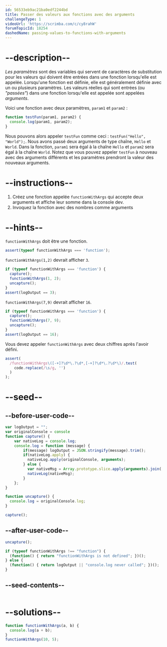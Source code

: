```yaml
---
id: 56533eb9ac21ba0edf2244bd
title: Passer des valeurs aux fonctions avec des arguments
challengeType: 1
videoUrl: 'https://scrimba.com/c/cy8rahW'
forumTopicId: 18254
dashedName: passing-values-to-functions-with-arguments
---
```


# --description--

<dfn>Les paramètres</dfn> sont des variables qui servent de caractères de substitution pour les valeurs qui doivent être entrées dans une fonction lorsqu'elle est appelée. Lorsqu'une fonction est définie, elle est généralement définie avec un ou plusieurs paramètres. Les valeurs réelles qui sont entrées (ou <dfn>"passées"</dfn>) dans une fonction lorsqu'elle est appelée sont appelées <dfn>arguments</dfn>.

Voici une fonction avec deux paramètres, `param1` et `param2` :

```js
function testFun(param1, param2) {
  console.log(param1, param2);
}
```

Nous pouvons alors appeler `testFun` comme ceci : `testFun("Hello", "World");`. Nous avons passé deux arguments de type chaîne, `Hello` et `World`. Dans la fonction, `param1` sera égal à la chaîne `Hello` et `param2` sera égal à la chaîne `World`. Notez que vous pouvez appeler `testFun` à nouveau avec des arguments différents et les paramètres prendront la valeur des nouveaux arguments.

# --instructions--

<ol><li>Créez une fonction appelée <code>functionWithArgs</code> qui accepte deux arguments et affiche leur somme dans la console dev.</li><li>Invoquez la fonction avec des nombres comme arguments</li></ol>

# --hints--

`functionWithArgs` doit être une fonction.

```js
assert(typeof functionWithArgs === 'function');
```

`functionWithArgs(1,2)` devrait afficher `3`.

```js
if (typeof functionWithArgs === 'function') {
  capture();
  functionWithArgs(1, 2);
  uncapture();
}
assert(logOutput == 3);
```

`functionWithArgs(7,9)` devrait afficher `16`.

```js
if (typeof functionWithArgs === 'function') {
  capture();
  functionWithArgs(7, 9);
  uncapture();
}
assert(logOutput == 16);
```

Vous devez appeler `functionWithArgs` avec deux chiffres après l'avoir défini.

```js
assert(
  /functionWithArgs\([-+]?\d*\.?\d*,[-+]?\d*\.?\d*\)/.test(
    code.replace(/\s/g, '')
  )
);
```

# --seed--

## --before-user-code--

```js
var logOutput = "";
var originalConsole = console
function capture() {
    var nativeLog = console.log;
    console.log = function (message) {
        if(message) logOutput = JSON.stringify(message).trim();
        if(nativeLog.apply) {
          nativeLog.apply(originalConsole, arguments);
        } else {
          var nativeMsg = Array.prototype.slice.apply(arguments).join(' ');
          nativeLog(nativeMsg);
        }
    };
}

function uncapture() {
  console.log = originalConsole.log;
}

capture();
```

## --after-user-code--

```js
uncapture();

if (typeof functionWithArgs !== "function") { 
  (function() { return "functionWithArgs is not defined"; })();
} else {
  (function() { return logOutput || "console.log never called"; })();
}
```

## --seed-contents--

```js

```

# --solutions--

```js
function functionWithArgs(a, b) {
  console.log(a + b);
}
functionWithArgs(10, 5);
```
